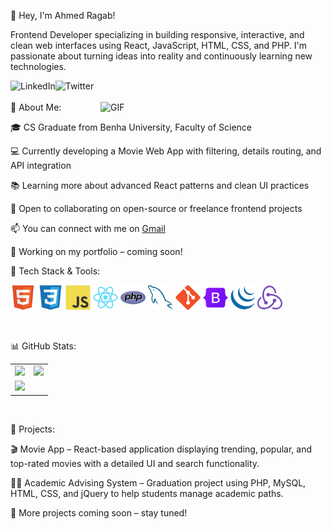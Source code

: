 👋 Hey, I'm Ahmed Ragab!

Frontend Developer specializing in building responsive, interactive, and clean web interfaces using React, JavaScript, HTML, CSS, and PHP. I'm passionate about turning ideas into reality and continuously learning new technologies.

<a href="https://www.linkedin.com/in/ahmed-ragab-299466228" target="_blank"> <img align="left" alt="LinkedIn" src="https://raw.githubusercontent.com/rahul-jha98/rahul-jha98/561d474902b59c7429ec22bb73e225696c27b202/assets/linkedin.svg" height="18px"/> </a>
<a href="https://x.com/AhmedRa18094512" target="_blank">
  <img align="left" alt="Twitter" src="https://raw.githubusercontent.com/rahul-jha98/rahul-jha98/561d474902b59c7429ec22bb73e225696c27b202/assets/twitter.svg" height="18px"/>
</a>


<br/> <br/> <img align="right" alt="GIF" src="https://raw.githubusercontent.com/rahul-jha98/rahul-jha98/main/techstack.gif" width="360px"/>
🧐 About Me:

🎓 CS Graduate from Benha University, Faculty of Science

💻 Currently developing a Movie Web App with filtering, details routing, and       API integration

📚 Learning more about advanced React patterns and clean UI practices

🤝 Open to collaborating on open-source or freelance frontend projects

📫 You can connect with me on <a href="https://ar3588525@gmail.com" target="_blank"> Gmail </a>

📝 Working on my portfolio – coming soon!
<br>


🔧 Tech Stack & Tools:

<a href="#"><img alt="HTML" src="https://raw.githubusercontent.com/devicons/devicon/master/icons/html5/html5-original.svg" height="40"/></a>
<a href="#"><img alt="CSS" src="https://raw.githubusercontent.com/devicons/devicon/master/icons/css3/css3-original.svg" height="40"/></a>
<a href="#"><img alt="JavaScript" src="https://raw.githubusercontent.com/devicons/devicon/master/icons/javascript/javascript-original.svg" height="40"/></a>
<a href="#"><img alt="React" src="https://raw.githubusercontent.com/devicons/devicon/master/icons/react/react-original.svg" height="40"/></a>
<a href="#"><img alt="PHP" src="https://raw.githubusercontent.com/devicons/devicon/master/icons/php/php-original.svg" height="40"/></a>
<a href="#"><img alt="MySQL" src="https://raw.githubusercontent.com/devicons/devicon/master/icons/mysql/mysql-original.svg" height="40"/></a>
<a href="#"><img alt="Git" src="https://raw.githubusercontent.com/devicons/devicon/master/icons/git/git-original.svg" height="40"/></a>
<a href="#"><img alt="Bootstrap" src="https://raw.githubusercontent.com/devicons/devicon/master/icons/bootstrap/bootstrap-original.svg" height="40"/></a>
<a href="https://jquery.com/" target="_blank" rel="noreferrer"><img src="https://raw.githubusercontent.com/devicons/devicon/master/icons/jquery/jquery-original.svg" alt="jQuery" height="40"/></a>
<a href="https://redux.js.org/" target="_blank" rel="noreferrer"><img src="https://raw.githubusercontent.com/devicons/devicon/master/icons/redux/redux-original.svg" alt="Redux" height="40"/></a>

<br/>

📊 GitHub Stats:

<table>
  <tr>
    <td>
      <img src="https://github-readme-stats.vercel.app/api?username=ahmedRagab9948&show_icons=true&theme=react" height="180"/>
    </td>
    <td>
      <img src="https://github-readme-stats.vercel.app/api/top-langs/?username=ahmedRagab9948&layout=compact&theme=react" height="180"/>
    </td>
  </tr>
  <tr>
    <td>
      <img src="https://streak-stats.demolab.com?user=ahmedRagab9948&theme=react&hide_border=true" height="180"/>
    </td>
  </tr>
</table>




<br/>

🚀 Projects:

🎬 Movie App – React-based application displaying trending, popular, and top-rated movies with a detailed UI and search functionality.

👨‍💻 Academic Advising System – Graduation project using PHP, MySQL, HTML, CSS, and jQuery to help students manage academic paths.

🧪 More projects coming soon – stay tuned!
